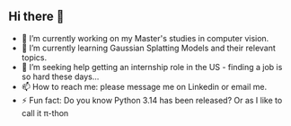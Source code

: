 ## Hi there 👋

<!--
**rickyyuan07/rickyyuan07** is a ✨ _special_ ✨ repository because its `README.md` (this file) appears on your GitHub profile.

Here are some ideas to get you started:

- 👯 I’m looking to collaborate on ...
- 💬 Ask me about ...
- 😄 Pronouns: ...
-->

- 🔭 I’m currently working on my Master's studies in computer vision.
- 🌱 I’m currently learning Gaussian Splatting Models and their relevant topics.
- 🤔 I’m seeking help getting an internship role in the US - finding a job is so hard these days...
- 📫 How to reach me: please message me on Linkedin or email me.
- ⚡ Fun fact: Do you know Python 3.14 has been released? Or as I like to call it π-thon
